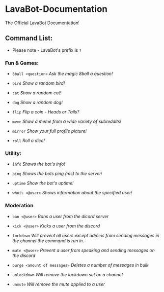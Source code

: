 # LavaBot-Documentation
The Official LavaBot Documentation!

## Command List:
* Please note - LavaBot's prefix is `?`

### Fun & Games:
* `8ball <question>` *Ask the magic 8ball a question!*

* `bird` *Show a random bird!*

* `cat` *Show a random cat!*

* `dog` *Show a random dog!*

* `flip` *Flip a coin - Heads or Tails?*

*  `meme` *Show a meme from a wide variety of subreddits!*

* `mirror` *Show your full profile picture!*

* `roll` *Roll a dice!*

### Utility:

* `info` *Shows the bot's info!*

* `ping` *Shows the bots ping (ms) to the server!*

* `uptime` *Show the bot's uptime!*

* `whois <@user>` *Shows information about the specified user!*

### Moderation

* `ban <@user>` *Bans a user from the dicord server*

* `kick <@user>` *Kicks a user from the discord*

* `lockdown` *Will prevent all users except admins from sending messages in the channel the command is run in.*

* `mute <@user>` *Prevent a user from speaking and sending messages on the discord*

* `purge <amount of messages>` *Deletes a number of messages in bulk*

* `unlockdown` *Will remove the lockdown set on a channel*

* `unmute` *Will remove the mute applied to a user*






